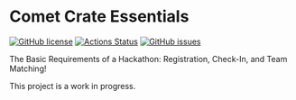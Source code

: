 # Comet Crate Essentials
[![GitHub license](https://img.shields.io/badge/license-Apache%202-blue.svg)](https://raw.githubusercontent.com/CometCrate/Essentials/master/LICENSE)
[![Actions Status](https://github.com/CometCrate/Essentials/workflows/CI/badge.svg)](https://github.com/CometCrate/Essentials/actions)
[![GitHub issues](https://img.shields.io/github/issues/CometCrate/Essentials.svg)](https://github.com/CometCrate/Essentials/issues) 


<!--suppress HtmlDeprecatedAttribute -->
<img alt="" align="left" src="https://avatars0.githubusercontent.com/u/52587421?s=100&v=4">
The Basic Requirements of a Hackathon: Registration, Check-In, and Team Matching!

This project is a work in progress.
